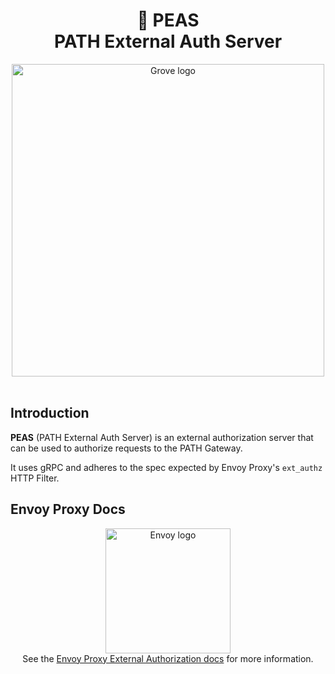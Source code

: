 <div align="center">
<h1>🫛 PEAS<br/>PATH External Auth Server</h1>
<img src="https://storage.googleapis.com/grove-brand-assets/Presskit/Logo%20Joined-2.png" alt="Grove logo" width="500"/>

</div>
<br/>

## Introduction

**PEAS** (PATH External Auth Server) is an external authorization server that can be used
to authorize requests to the PATH Gateway. 

It uses gRPC and adheres to the spec expected by Envoy Proxy's `ext_authz` HTTP Filter.

## Envoy Proxy Docs

<div align="center">
  <a href="https://www.envoyproxy.io/docs/envoy/latest/">
    <img src="https://www.envoyproxy.io/docs/envoy/latest/_static/envoy-logo.png" alt="Envoy logo" width="200"/>
  </a>
  <br/>
  <div>See the <a href="https://www.envoyproxy.io/docs/envoy/latest/configuration/http/http_filters/ext_authz_filter">Envoy Proxy External Authorization docs</a> for more information.</div>
</div>


